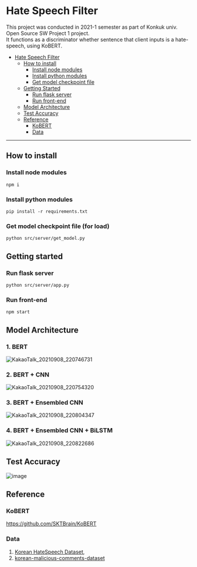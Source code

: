 # Hate Speech Filter

This project was conducted in 2021-1 semester as part of Konkuk univ. Open Source SW Project 1 project.\
It functions as a discriminator whether sentence that client inputs is a hate-speech, using KoBERT.

* [Hate Speech Filter](#hate-speech-filter)
  * [How to install](#how-to-install)
    * [Install node modules](#install-node-modules)
    * [Install python modules](#install-python-modules)
    * [Get model checkpoint file](#get-model-checkpoint-file-for-load)
  * [Getting Started](#getting-started)
    * [Run flask server](#run-flask-server)
    * [Run front-end](#run-front-end)
  * [Model Architecture](#model-architecture)
  * [Test Accuracy](#test-accuracy)
  * [Reference](#reference)
    * [KoBERT](#kobert)
    * [Data](#data)

---

## How to install

### Install node modules
```
npm i
```

### Install python modules
```
pip install -r requirements.txt
```

### Get model checkpoint file (for load)
```
python src/server/get_model.py
```

## Getting started

### Run flask server
```
python src/server/app.py
```

### Run front-end
```
npm start
```

## Model Architecture

### 1. BERT
![KakaoTalk_20210908_220746731](https://user-images.githubusercontent.com/39490214/132515385-4b2d0325-dbfd-45c3-974e-d6ef8e72b554.png)

### 2. BERT + CNN
![KakaoTalk_20210908_220754320](https://user-images.githubusercontent.com/39490214/132515628-62e0d2b3-5267-4d62-b6f0-2fc29400a984.png)

### 3. BERT + Ensembled CNN
![KakaoTalk_20210908_220804347](https://user-images.githubusercontent.com/39490214/132515733-2366470f-94d7-4ce2-b838-adff55e6b38c.png)

### 4. BERT + Ensembled CNN + BiLSTM
![KakaoTalk_20210908_220822686](https://user-images.githubusercontent.com/39490214/132515781-6d5f029c-1e0a-42e3-b14e-61842841eac3.png)

## Test Accuracy
![image](https://user-images.githubusercontent.com/77087144/132781502-f1edb88e-ca56-4207-82f2-f8914468ea87.png)

## Reference

### KoBERT
https://github.com/SKTBrain/KoBERT

### Data
1. [Korean HateSpeech Dataset, ](https://github.com/kocohub/korean-hate-speech/blob/master/labeled/train.tsv)
2. [korean-malicious-comments-dataset](https://github.com/ZIZUN/korean-malicious-comments-dataset)
